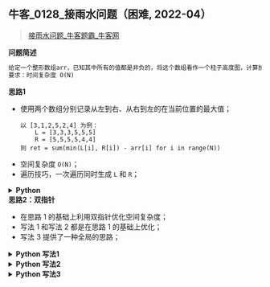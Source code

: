 ## 牛客_0128_接雨水问题（困难, 2022-04）
<!--
{
    "category": ["双指针", "经典"],
    "source": "牛客",
    "level": "困难",
    "number": "0128",
    "name": "接雨水问题",
    "company": []
}
-->

> [接雨水问题_牛客题霸_牛客网](https://www.nowcoder.com/practice/31c1aed01b394f0b8b7734de0324e00f)

<summary><b>问题简述</b></summary>

```txt
给定一个整形数组arr，已知其中所有的值都是非负的，将这个数组看作一个柱子高度图，计算按此排列的柱子，下雨之后能接多少雨水。(数组以外的区域高度视为0)
要求：时间复杂度 O(N)
```

<!-- 
<details><summary><b>详细描述</b></summary>

```txt
```

</details>
-->

<!-- <div align="center"><img src="../../../_assets/xxx.png" height="300" /></div> -->

<summary><b>思路1</b></summary>

- 使用两个数组分别记录从左到右、从右到左的在当前位置的最大值；
    ```
    以 [3,1,2,5,2,4] 为例：
        L = [3,3,3,5,5,5]
        R = [5,5,5,5,4,4]
    则 ret = sum(min(L[i], R[i]) - arr[i] for i in range(N))
    ```
- 空间复杂度 `O(N)`；
- 遍历技巧，一次遍历同时生成 `L` 和 `R`；

<details><summary><b>Python</b></summary>

```python
class Solution:
    def maxWater(self , arr: List[int]) -> int:
        N = len(arr)
        l_mx = r_mx = float('-inf')
        L, R = [0] * N, [0] * N
        for i in range(N):
            l_mx = max(l_mx, arr[i])
            L[i] = l_mx
            r_mx = max(r_mx, arr[N - i - 1])
            R[N - i - 1] = r_mx

        ret = 0
        for i in range(N):
            ret += min(L[i], R[i]) - arr[i]
        return ret
```

</details>

<summary><b>思路2：双指针</b></summary>

- 在思路 1 的基础上利用双指针优化空间复杂度；
- 写法 1 和写法 2 都是在思路 1 的基础上优化；
- 写法 3 提供了一种全局的思路；

<details><summary><b>Python 写法1</b></summary>

```python
class Solution:
    def maxWater(self , arr: List[int]) -> int:
        
        N = len(arr)
        l, r = 0, N - 1  # 左右指针
        l_mx = r_mx = 0
        ret = 0
        while l < r:
            l_mx = max(l_mx, arr[l])
            r_mx = max(r_mx, arr[r])
            h = min(l_mx, r_mx)
            if h >= arr[l]:  # 必须 >= 
                ret += h - arr[l]
                l += 1
            else:
                ret += h - arr[r]
                r -= 1
        
        return ret
```

</details>


<details><summary><b>Python 写法2</b></summary>

```python
class Solution:
    def maxWater(self , arr: List[int]) -> int:
        N = len(arr)
        l, r = 0, N - 1  # 左右指针
        l_mx = r_mx = 0  # 左右最大值
        ret = 0
        while l < r:
            l_mx = max(l_mx, arr[l])
            r_mx = max(r_mx, arr[r])
            if l_mx < r_mx:  # < 或者 <= 都可以
                ret += l_mx - arr[l]
                l += 1
            else:
                ret += r_mx - arr[r]
                r -= 1
        return ret
```

</details>

<details><summary><b>Python 写法3</b></summary>

```python
class Solution:
    def maxWater(self , arr: List[int]) -> int:
        N = len(arr)
        l, r = 0, N - 1  # 左右指针
        # l_mx = r_mx = 0  # 左右最大值
        mxH = 0  # 当前最大桶高
        ret = 0
        while l < r:
            mxH = max(mxH, min(arr[l], arr[r]))
            if arr[l] < arr[r]:  # < 或者 <= 都可以
                ret += mxH - arr[l]
                l += 1
            else:
                ret += mxH - arr[r]
                r -= 1
            
        return ret
```

</details>